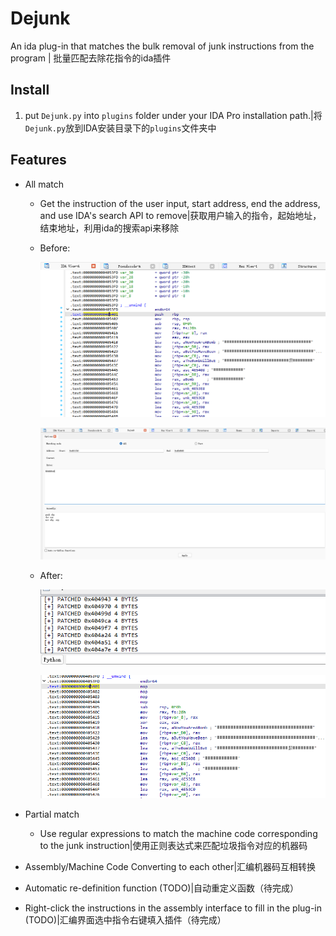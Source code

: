 # Dejunk
An ida plug-in that matches the bulk removal of junk instructions from the program | 批量匹配去除花指令的ida插件

## Install

1. put `Dejunk.py` into `plugins` folder under your IDA Pro installation path.|将`Dejunk.py`放到IDA安装目录下的`plugins`文件夹中

## Features

- All match

  - Get the instruction of the user input, start address, end the address, and use IDA's search API to remove|获取用户输入的指令，起始地址，结束地址，利用ida的搜索api来移除

  - Before:

    ![image-20230219012738103](./img/image-20230219012738103.png)

    ![image-20230219012857322](./img/image-20230219012857322.png)

  - After:

    ![image-20230219012938485](./img/image-20230219012938485.png)

    ![image-20230219012951440](./img/image-20230219012951440.png)

- Partial match
  - Use regular expressions to match the machine code corresponding to the junk instruction|使用正则表达式来匹配垃圾指令对应的机器码

- Assembly/Machine Code Converting to each other|汇编机器码互相转换
- Automatic re-definition function (TODO)|自动重定义函数（待完成）
- Right-click the instructions in the assembly interface to fill in the plug-in (TODO)|汇编界面选中指令右键填入插件（待完成）

